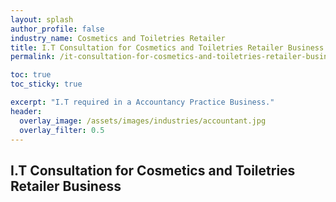 ```yaml
---
layout: splash 
author_profile: false 
industry_name: Cosmetics and Toiletries Retailer
title: I.T Consultation for Cosmetics and Toiletries Retailer Business
permalink: /it-consultation-for-cosmetics-and-toiletries-retailer-business

toc: true
toc_sticky: true

excerpt: "I.T required in a Accountancy Practice Business."
header:
  overlay_image: /assets/images/industries/accountant.jpg
  overlay_filter: 0.5 
---
```


## I.T Consultation for Cosmetics and Toiletries Retailer Business